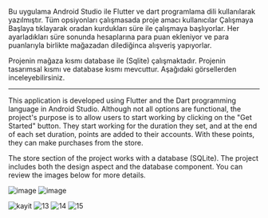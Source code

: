 Bu uygulama Android Studio ile Flutter ve dart programlama dili kullanılarak yazılmıştır. Tüm opsiyonları çalışmasada proje amacı kullanıcılar Çalışmaya Başlaya tıklayarak oradan kurdukları süre ile çalışmaya başlıyorlar. Her ayarladıkları süre sonunda hesaplarına para puan ekleniyor ve para puanlarıyla birlikte mağazadan dilediğinca alışveriş yapıyorlar.

Projenin mağaza kısmı database ile (Sqlite) çalışmaktadır. Projenin tasarımsal kısmı ve database kısmı mevcuttur. Aşağıdaki görsellerden inceleyebilirsiniz.

----------------------------------------------------------------------------------------------------------------------------------------

This application is developed using Flutter and the Dart programming language in Android Studio. Although not all options are functional, the project's purpose is to allow users to start working by clicking on the "Get Started" button. They start working for the duration they set, and at the end of each set duration, points are added to their accounts. With these points, they can make purchases from the store.

The store section of the project works with a database (SQLite). The project includes both the design aspect and the database component. You can review the images below for more details.



![image](https://user-images.githubusercontent.com/102474125/172832926-8149f465-7603-4c5d-9439-703c56206eb9.png)
![image](https://user-images.githubusercontent.com/102474125/172833043-5f0b6933-c081-4a61-950f-2d627ba85124.png)


![kayit](https://user-images.githubusercontent.com/102474125/172839193-014efd77-21ed-42fb-bb29-280c176945de.png)
![13](https://user-images.githubusercontent.com/102474125/172839241-9f3e002b-3eb8-487b-bd6d-cd424cc19ffb.png)
![14](https://user-images.githubusercontent.com/102474125/172839256-e86def47-a651-4866-acdd-213f0523751a.png)
![15](https://user-images.githubusercontent.com/102474125/172839269-05b860f7-6bb8-4c9b-95e5-44f70252f49c.png)









